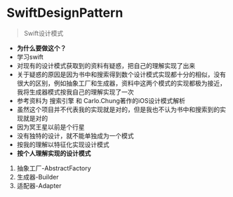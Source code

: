 # SwiftDesignPattern

>Swift设计模式
>
*  **为什么要做这个？**  
 * 学习swift
 * 对现有的设计模式获取到的资料有疑惑，把自己的理解实现了出来
 * 关于疑惑的原因是因为书中和搜索得到数个设计模式实现都十分的相似，没有很大的区别，例如抽象工厂和生成器，资料中这两个模式的实现都极为接近，我将生成器模式按我自己的理解实现了一次
 * 参考资料为 搜索引擎 和 Carlo.Chung著作的iOS设计模式解析
 * 虽然这个项目并不代表我的实现就是对的，但是我也不认为书中和搜索到的实现就是对的
 * 因为冥王星以前是个行星
 * 没有独特的设计，就不能单独成为一个模式
 * 按我的理解以特征化实现设计模式
*  **按个人理解实现的设计模式**
  1. 抽象工厂-AbstractFactory 
  2. 生成器-Builder 
  3. 适配器-Adapter 
> 
